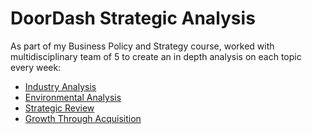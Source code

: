# DoorDash Strategic Analysis
As part of my Business Policy and Strategy course, worked with multidisciplinary team of 5 to create an in depth analysis on each topic every week: 
* [Industry Analysis](1Industry-Analysis.pdf)
* [Environmental Analysis](2Environmental-Assessment.pdf) 
* [Strategic Review](3strategic-review.pdf)
* [Growth Through Acquisition](4Growth-through-Acquisition.pdf)

